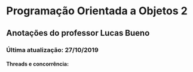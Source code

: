 # **Programação** Orientada a Objetos 2

## Anotações do professor Lucas Bueno

### Última atualização: 27/10/2019

#### Threads e concorrência:

